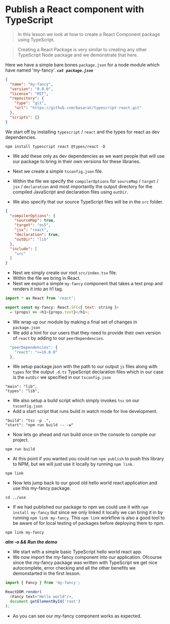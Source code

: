 # Publish a React component with TypeScript
> In this lesson we look at how to create a React Component package using TypeScript.

> Creating a React Package is very similar to creating any other TypeScript Node package and we demonstrate that here.

Here we have a simple bare bones `package.json` for a node module which have named 'my-fancy'.
***`cat package.json`***
```json
{
  "name": "my-fancy",
  "version": "0.0.0",
  "license": "MIT",
  "repository": {
    "type": "git",
    "url": "https://github.com/basarat/typescript-react.git"
  },
  "scripts": {}
}
```

We start off by installing `typescript` / `react` and the types for react as dev dependencies.
```
npm install typescript react @types/react -D
```
* We add these only as dev dependencies as we want people that will use our package to bring in their own versions for these libraries.

* Next we create a simple `tsconfig.json` file.
* Within the file we specify the `compilerOptions` for  `sourceMap` / `target` / `jsx` / `declaration` and most importantly the output directory for the compiled JavaScript and declaration files using `outDir`.
* We also specify that our source TypeScript files will be in the `src` folder.
```json
{
  "compilerOptions": {
    "sourceMap": true,
    "target": "es5",
    "jsx": "react",
    "declaration": true,
    "outDir": "lib"
  },
  "include": [
    "src"
  ]
}
```

* Next we simply create our root `src/index.tsx` file.
* Within the file we bring in React.
* Next we export a simple `my-fancy` component that takes a text prop and renders it into an h1 tag.
```js
import * as React from 'react';

export const my-fancy: React.SFC<{ text: string }>
  = (props) => <h1>{props.text}</h1>;

```

* We wrap up our module by making a final set of changes in `package.json`
* We add a hint for our users that they need to provide their own version of `react` by adding to our `peerDependencies`.
```js
  "peerDependencies": {
    "react": ">=16.0.0"
  },
```

* We setup package.json with the path to our output `js` files along with `types` for the output `.d.ts` TypeScript declaration files which in our case is the `outDir` we specified in our `tsconfig.json`
```
"main": "lib",
"types": "lib",
```

* We also setup a build script which simply invokes `tsc` on our `tsconfig.json`
* Add a start script that runs build in watch mode for live development.
```
"build": "tsc -p .",
"start": "npm run build -- -w"
```

* Now lets go ahead and run build once on the console to compile our project.
```
npm run build
```

* At this point if you wanted you could run `npm publish` to push this library to NPM, but we will just use it locally by running `npm link`.
```
npm link
```

* Now lets jump back to our good old hello world react application and use this my-fancy package.
```
cd ../use
```
* If we had published our package to npm we could use it with `npm install my-fancy` but since we only linked it locally we can bring it in by running `npm link my-fancy`. This `npm link` workflow is also a good tool to be aware of for local testing of packages before deploying them to npm.
```
npm link my-fancy
```

***alm -o && Run the demo***
* We start with a simple basic TypeScript hello world react app.
* We now import the my-fancy component into our application. Ofcourse since the my-fancy package was written with TypeScript we get nice autocomplete, error checking and all the other benefits we demonstarted in the first lesson.

```js
import { Fancy } from 'my-fancy';

ReactDOM.render(
  <Fancy text="Hello world"/>,
  document.getElementById('root')
);
```

* As you can see our my-fancy component works as expected.

